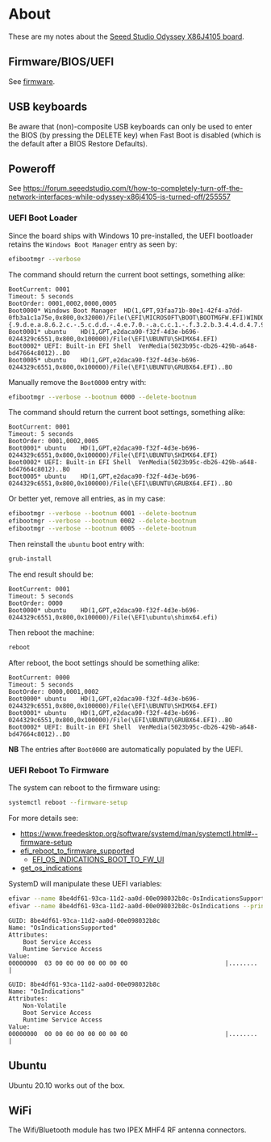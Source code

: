 # About

These are my notes about the [Seeed Studio Odyssey X86J4105 board](https://wiki.seeedstudio.com/ODYSSEY-X86J4105/).

## Firmware/BIOS/UEFI

See [firmware](firmware/).

## USB keyboards

Be aware that (non)-composite USB keyboards can only be used to enter the BIOS
(by pressing the DELETE key) when Fast Boot is disabled (which is the default
after a BIOS Restore Defaults).

## Poweroff

See https://forum.seeedstudio.com/t/how-to-completely-turn-off-the-network-interfaces-while-odyssey-x86j4105-is-turned-off/255557

### UEFI Boot Loader

Since the board ships with Windows 10 pre-installed, the UEFI bootloader
retains the `Windows Boot Manager` entry as seen by:

```bash
efibootmgr --verbose
```

The command should return the current boot settings, something alike:

```
BootCurrent: 0001
Timeout: 5 seconds
BootOrder: 0001,0002,0000,0005
Boot0000* Windows Boot Manager	HD(1,GPT,93faa71b-80e1-42f4-a7dd-0fb3a1c1a75e,0x800,0x32000)/File(\EFI\MICROSOFT\BOOT\BOOTMGFW.EFI)WINDOWS.........x...B.C.D.O.B.J.E.C.T.=.{.9.d.e.a.8.6.2.c.-.5.c.d.d.-.4.e.7.0.-.a.c.c.1.-.f.3.2.b.3.4.4.d.4.7.9.5.}....................
Boot0001* ubuntu	HD(1,GPT,e2daca90-f32f-4d3e-b696-0244329c6551,0x800,0x100000)/File(\EFI\UBUNTU\SHIMX64.EFI)
Boot0002* UEFI: Built-in EFI Shell	VenMedia(5023b95c-db26-429b-a648-bd47664c8012)..BO
Boot0005* ubuntu	HD(1,GPT,e2daca90-f32f-4d3e-b696-0244329c6551,0x800,0x100000)/File(\EFI\UBUNTU\GRUBX64.EFI)..BO
```

Manually remove the `Boot0000` entry with:

```bash
efibootmgr --verbose --bootnum 0000 --delete-bootnum
```

The command should return the current boot settings, something alike:

```
BootCurrent: 0001
Timeout: 5 seconds
BootOrder: 0001,0002,0005
Boot0001* ubuntu	HD(1,GPT,e2daca90-f32f-4d3e-b696-0244329c6551,0x800,0x100000)/File(\EFI\UBUNTU\SHIMX64.EFI)
Boot0002* UEFI: Built-in EFI Shell	VenMedia(5023b95c-db26-429b-a648-bd47664c8012)..BO
Boot0005* ubuntu	HD(1,GPT,e2daca90-f32f-4d3e-b696-0244329c6551,0x800,0x100000)/File(\EFI\UBUNTU\GRUBX64.EFI)..BO
```

Or better yet, remove all entries, as in my case:

```bash
efibootmgr --verbose --bootnum 0001 --delete-bootnum
efibootmgr --verbose --bootnum 0002 --delete-bootnum
efibootmgr --verbose --bootnum 0005 --delete-bootnum
```

Then reinstall the `ubuntu` boot entry with:

```bash
grub-install
```

The end result should be:

```
BootCurrent: 0001
Timeout: 5 seconds
BootOrder: 0000
Boot0000* ubuntu	HD(1,GPT,e2daca90-f32f-4d3e-b696-0244329c6551,0x800,0x100000)/File(\EFI\ubuntu\shimx64.efi)
```

Then reboot the machine:

```bash
reboot
```

After reboot, the boot settings should be something alike:

```
BootCurrent: 0000
Timeout: 5 seconds
BootOrder: 0000,0001,0002
Boot0000* ubuntu	HD(1,GPT,e2daca90-f32f-4d3e-b696-0244329c6551,0x800,0x100000)/File(\EFI\UBUNTU\SHIMX64.EFI)
Boot0001* ubuntu	HD(1,GPT,e2daca90-f32f-4d3e-b696-0244329c6551,0x800,0x100000)/File(\EFI\UBUNTU\GRUBX64.EFI)..BO
Boot0002* UEFI: Built-in EFI Shell	VenMedia(5023b95c-db26-429b-a648-bd47664c8012)..BO
```

**NB** The entries after `Boot0000` are automatically populated by the UEFI.

### UEFI Reboot To Firmware

The system can reboot to the firmware using:

```bash
systemctl reboot --firmware-setup
```

For more details see:

* https://www.freedesktop.org/software/systemd/man/systemctl.html#--firmware-setup
* [efi_reboot_to_firmware_supported](https://github.com/systemd/systemd/blob/e7a8f6b66fa3efd298120ef5d6c972d7b4df51c7/src/shared/efi-loader.c#L70-L103)
  * [EFI_OS_INDICATIONS_BOOT_TO_FW_UI](https://github.com/systemd/systemd/blob/e7a8f6b66fa3efd298120ef5d6c972d7b4df51c7/src/shared/efi-loader.c#L31)
* [get_os_indications](https://github.com/systemd/systemd/blob/e7a8f6b66fa3efd298120ef5d6c972d7b4df51c7/src/shared/efi-loader.c#L105-L158)

SystemD will manipulate these UEFI variables:

```bash
efivar --name 8be4df61-93ca-11d2-aa0d-00e098032b8c-OsIndicationsSupported --print
efivar --name 8be4df61-93ca-11d2-aa0d-00e098032b8c-OsIndications --print
```

```
GUID: 8be4df61-93ca-11d2-aa0d-00e098032b8c
Name: "OsIndicationsSupported"
Attributes:
	Boot Service Access
	Runtime Service Access
Value:
00000000  03 00 00 00 00 00 00 00                           |........        |
```

```
GUID: 8be4df61-93ca-11d2-aa0d-00e098032b8c
Name: "OsIndications"
Attributes:
	Non-Volatile
	Boot Service Access
	Runtime Service Access
Value:
00000000  00 00 00 00 00 00 00 00                           |........        |
```

## Ubuntu

Ubuntu 20.10 works out of the box.

## WiFi

The Wifi/Bluetooth module has two IPEX MHF4 RF antenna connectors.
